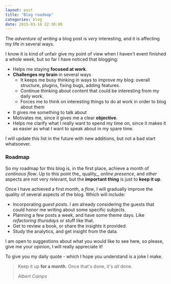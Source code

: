 ```yaml
---
layout: post
title: "Blog roadmap"
categories: blog
date: 2015-03-18 22:30:00
---
```

The _adventure of writing_ a blog post is _very_ interesting, and it is affecting my life in several ways.

I know it is kind of unfair give my point of view when I haven't event finished a whole week, but so far I have noticed that blogging:

* Helps me staying **focused at work**.
* **Challenges my brain** in several ways
    * It keeps me busy thinking in ways to improve my blog: overall structure, plugins, fixing bugs, adding features.
    * Continue thinking about content that could be interesting from my daily work.
    * Forces me to think on interesting things to do at work in order to blog about them
* It gives me something to talk about
* Motivates me, since it gives me a clear **objective**.
* Helps me clarify what I really want to spend my time on, since it makes it as easier as what I want to speak about in my spare time.

I will update this list in the future with new additions, but not a bad start whatsoever.

### Roadmap
So my roadmap for this blog is, in the first place, achieve a month of _continous flow_. Up to this point the_ quality_, _online presence_, and _other_ aspects are not very relevant, but the **important thing** is just to **keep it up**.

Once I have achieved a first month, a _flow_, I will gradually improve the quality of several aspects of the blog. Which will include:

* Incorporating _guest posts_. I am already considering the guests that could honor me writing about some specific subjects.
* Planning a few posts a week, and have some theme days. Like _refactoring thursdays_ or stuff like that.
* Get to review a book, or share the insights it provided.
* Study the analytics, and get insight from the data.

I am open to suggestions about what you would like to see here, so please, give me your opinion, I will really appreciate it!

To give you my daily quote - which I hope you understand is a joke I make.

<blockquote>
  <p>
    Keep it up <strong>for a month</strong>. Once that's done, it's <em>all</em> done.
  </p>
  <footer><cite title="Albert Camps">Albert Camps</cite></footer>
</blockquote>
